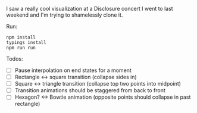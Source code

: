 I saw a really cool visualization at a Disclosure concert I went to last weekend and I'm trying to shamelessly clone it.

Run:

```
npm install
typings install
npm run run
```

Todos:

- [ ] Pause interpolation on end states for a moment
- [ ] Rectangle <-> square transition (collapse sides in)
- [ ] Square <-> triangle transition (collapse top two points into midpoint)
- [ ] Transition animations should be staggered from back to front
- [ ] Hexagon? <-> Bowtie animation (opposite points should collapse in past rectangle)

